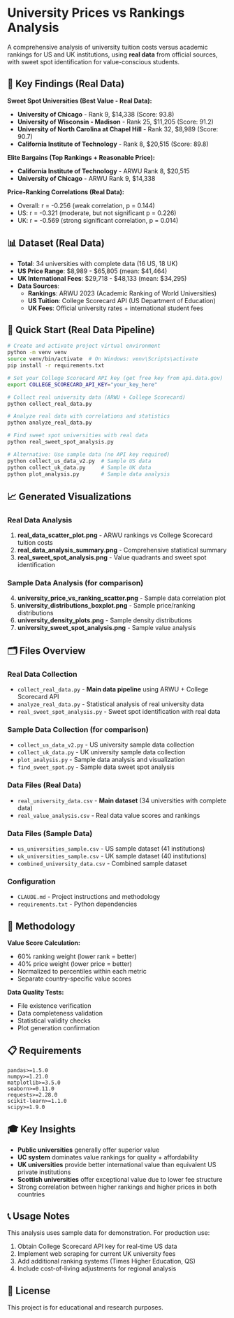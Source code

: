 # University Prices vs Rankings Analysis

A comprehensive analysis of university tuition costs versus academic rankings for US and UK institutions, using **real data** from official sources, with sweet spot identification for value-conscious students.

## 🎯 Key Findings (Real Data)

**Sweet Spot Universities (Best Value - Real Data):**
- **University of Chicago** - Rank 9, $14,338 (Score: 93.8)
- **University of Wisconsin - Madison** - Rank 25, $11,205 (Score: 91.2)
- **University of North Carolina at Chapel Hill** - Rank 32, $8,989 (Score: 90.7)
- **California Institute of Technology** - Rank 8, $20,515 (Score: 89.8)

**Elite Bargains (Top Rankings + Reasonable Price):**
- **California Institute of Technology** - ARWU Rank 8, $20,515
- **University of Chicago** - ARWU Rank 9, $14,338

**Price-Ranking Correlations (Real Data):**
- Overall: r = -0.256 (weak correlation, p = 0.144)
- US: r = -0.321 (moderate, but not significant p = 0.226)
- UK: r = -0.569 (strong significant correlation, p = 0.014)

## 📊 Dataset (Real Data)

- **Total**: 34 universities with complete data (16 US, 18 UK)
- **US Price Range**: $8,989 - $65,805 (mean: $41,464)
- **UK International Fees**: $29,718 - $48,133 (mean: $34,295)
- **Data Sources**: 
  - **Rankings**: ARWU 2023 (Academic Ranking of World Universities)
  - **US Tuition**: College Scorecard API (US Department of Education)
  - **UK Fees**: Official university rates + international student fees

## 🚀 Quick Start (Real Data Pipeline)

```bash
# Create and activate project virtual environment
python -m venv venv
source venv/bin/activate  # On Windows: venv\Scripts\activate
pip install -r requirements.txt

# Set your College Scorecard API key (get free key from api.data.gov)
export COLLEGE_SCORECARD_API_KEY="your_key_here"

# Collect real university data (ARWU + College Scorecard)
python collect_real_data.py

# Analyze real data with correlations and statistics
python analyze_real_data.py

# Find sweet spot universities with real data
python real_sweet_spot_analysis.py

# Alternative: Use sample data (no API key required)
python collect_us_data_v2.py  # Sample US data
python collect_uk_data.py     # Sample UK data
python plot_analysis.py       # Sample data analysis
```

## 📈 Generated Visualizations

### Real Data Analysis
1. **real_data_scatter_plot.png** - ARWU rankings vs College Scorecard tuition costs
2. **real_data_analysis_summary.png** - Comprehensive statistical summary
3. **real_sweet_spot_analysis.png** - Value quadrants and sweet spot identification

### Sample Data Analysis (for comparison)
4. **university_price_vs_ranking_scatter.png** - Sample data correlation plot
5. **university_distributions_boxplot.png** - Sample price/ranking distributions  
6. **university_density_plots.png** - Sample density distributions
7. **university_sweet_spot_analysis.png** - Sample value analysis

## 🗂️ Files Overview

### Real Data Collection
- `collect_real_data.py` - **Main data pipeline** using ARWU + College Scorecard API
- `analyze_real_data.py` - Statistical analysis of real university data
- `real_sweet_spot_analysis.py` - Sweet spot identification with real data

### Sample Data Collection (for comparison)
- `collect_us_data_v2.py` - US university sample data collection
- `collect_uk_data.py` - UK university sample data collection
- `plot_analysis.py` - Sample data analysis and visualization
- `find_sweet_spot.py` - Sample data sweet spot analysis

### Data Files (Real Data)
- `real_university_data.csv` - **Main dataset** (34 universities with complete data)
- `real_value_analysis.csv` - Real data value scores and rankings

### Data Files (Sample Data)
- `us_universities_sample.csv` - US sample dataset (41 institutions)
- `uk_universities_sample.csv` - UK sample dataset (40 institutions)  
- `combined_university_data.csv` - Combined sample dataset

### Configuration
- `CLAUDE.md` - Project instructions and methodology
- `requirements.txt` - Python dependencies

## 🔬 Methodology

**Value Score Calculation:**
- 60% ranking weight (lower rank = better)
- 40% price weight (lower price = better) 
- Normalized to percentiles within each metric
- Separate country-specific value scores

**Data Quality Tests:**
- File existence verification
- Data completeness validation
- Statistical validity checks
- Plot generation confirmation

## 📋 Requirements

```
pandas>=1.5.0
numpy>=1.21.0
matplotlib>=3.5.0
seaborn>=0.11.0
requests>=2.28.0
scikit-learn>=1.1.0
scipy>=1.9.0
```

## 🎓 Key Insights

- **Public universities** generally offer superior value
- **UC system** dominates value rankings for quality + affordability
- **UK universities** provide better international value than equivalent US private institutions
- **Scottish universities** offer exceptional value due to lower fee structure
- Strong correlation between higher rankings and higher prices in both countries

## 📞 Usage Notes

This analysis uses sample data for demonstration. For production use:
1. Obtain College Scorecard API key for real-time US data
2. Implement web scraping for current UK university fees
3. Add additional ranking systems (Times Higher Education, QS)
4. Include cost-of-living adjustments for regional analysis

## 📄 License

This project is for educational and research purposes.